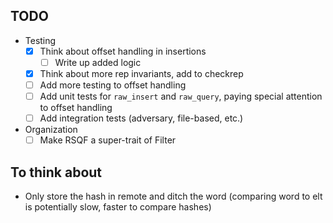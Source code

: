 ## TODO
- Testing
    - [x] Think about offset handling in insertions
      - [ ] Write up added logic
    - [x] Think about more rep invariants, add to checkrep
    - [ ] Add more testing to offset handling
    - [ ] Add unit tests for `raw_insert` and `raw_query`, paying special attention to offset handling
    - [ ] Add integration tests (adversary, file-based, etc.)
- Organization
    - [ ] Make RSQF a super-trait of Filter

## To think about
- Only store the hash in remote and ditch the word (comparing word to elt is potentially slow, faster to compare hashes)
